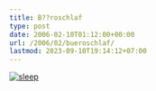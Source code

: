 ```yaml
---
title: B??roschlaf
type: post
date: 2006-02-10T01:12:00+00:00
url: /2006/02/bueroschlaf/
lastmod: 2023-09-10T19:14:12+07:00
---
```

[![sleep][1]][2]

 [1]: //static.flickr.com/28/97826899_3a58c817cd.jpg
 [2]: http://www.flickr.com/photos/schreibblogade/97826899/ "sleep"
